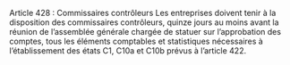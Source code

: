 Article 428 : Commissaires contrôleurs
Les entreprises doivent tenir à la disposition des commissaires contrôleurs, quinze jours au moins avant la réunion de l’assemblée générale chargée de statuer sur l’approbation des comptes, tous les éléments comptables et statistiques nécessaires à l’établissement des états C1, C10a et C10b prévus à l’article 422.